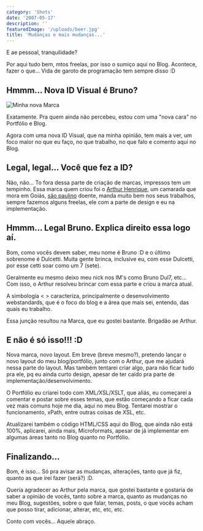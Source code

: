 ```yaml
---
category: 'Shots'
date: '2007-05-17'
description: ''
featuredImage: '/uploads/beer.jpg'
title: 'Mudanças e mais mudanças...'
---
```


E ae pessoal, tranquilidade?

Por aqui tudo bem, mtos freelas, por isso o sumiço aqui no Blog. Acontece, fazer o que... Vida de garoto de programação tem sempre disso :D

## Hmmm... Nova ID Visual é Bruno?

![Minha nova Marca](/uploads/502146114_b617a5b3f9_o.jpg)

Exatamente. Pra quem ainda não percebeu, estou com uma "nova cara" no Portfólio e Blog.

Agora com uma nova ID Visual, que na minha opinião, tem mais a ver, um foco maior no que eu faço, no que trabalho, no que falo e comento aqui no Blog.

## Legal, legal... Você que fez a ID?

Não, não... To fora dessa parte de criação de marcas, impressos tem um tempinho. Essa marca quem criou foi o [Arthur Henrique](http://www.arthurhenrique.com/), um camarada que mora em Goiás, [são paulino](http://globoesporte.globo.com/ESP/Home/0,,4286,00.html) doente, manda muito bem nos seus trabalhos, sempre fazemos alguns freelas, ele com a parte de design e eu na implementação.

## Hmmm... Legal Bruno. Explica direito essa logo aí.

Bom, como vocês devem saber, meu nome é Bruno :D e o último sobrenome é Dulcetti. Muita gente brinca, inclusive eu, com esse Dulcetti, por esse cetti soar como um 7 (sete).

Geralmente eu mesmo deixo meu nick nos IM's como Bruno Dul7, etc... Com isso, o Arthur resolveu brincar com essa parte e criou a marca atual.

A simbologia < > caracteriza, principalmente o desenvolvimento webstandards, que é o foco do blog e a área que mais sei, entendo, das quais eu trabalho.

Essa junção resultou na Marca, que eu gostei bastante. Brigadão ae Arthur.

## E não é só isso!!! :D

Nova marca, novo layout. Em breve (breve mesmo?), pretendo lançar o novo layout do meu blog/portfólio, junto com o Arthur, que me ajudará nessa parte do layout. Mas também tentarei criar algo, para não ficar tudo pra ele, pq eu ainda curto design, apesar de ter caído pra parte de implementação/desenvolvimento.

O Portfólio eu criarei todo com XML/XSL/XSLT, que aliás, eu começarei a comentar e postar sobre esses temas, que estão começando a ficar cada vez mais comuns hoje me dia, aqui no meu Blog. Tentarei mostrar o funcionamento, xPath, entre outras coisas de XSL, etc.

Atualizarei também o código HTML/CSS aqui do Blog, que ainda não está 100%, aplicarei, ainda mais, Microformats, apesar de já implementar em algumas áreas tanto no Blog quanto no Portfólio.

## Finalizando...

Bom, é isso... Só pra avisar as mudanças, alterações, tanto que já fiz, quanto as que irei fazer (será?) :D.

Queria agradecer ao Arthur pela marca, que gostei bastante e gostaria de saber a opinião de vocês, tanto sobre a marca, quanto as mudanças no meu Blog, sugestões, sobre o que falar, temas, posts, o que vocês acham que posso tirar, adicionar, alterar, etc, etc, etc.

Conto com vocês... Aquele abraço.
